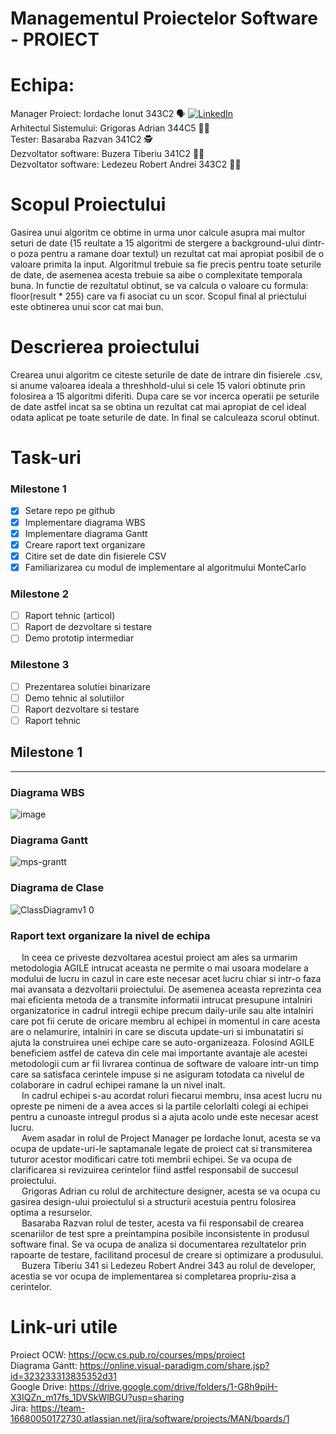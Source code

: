 # Managementul Proiectelor Software - PROIECT

# Echipa:
Manager Proiect: Iordache Ionut 343C2 :speaking_head: <a href="https://www.linkedin.com/in/ionut-iordache-194677202/" target="_blank"><img src="https://img.shields.io/badge/LinkedIn-%230077B5.svg?&style=flat-square&logo=linkedin&logoColor=white" alt="LinkedIn"></a> <br/>
Arhitectul Sistemului: Grigoras Adrian 344C5 :man_artist: <br/>
Tester: Basaraba Razvan 341C2 :detective: <br/>
Dezvoltator software: Buzera Tiberiu 341C2 :man_technologist: <br/>
Dezvoltator software: Ledezeu Robert Andrei 343C2 :man_office_worker: <br/>

# Scopul Proiectului
Gasirea unui algoritm ce obtime in urma unor calcule asupra mai multor seturi de date (15 reultate a 15 algoritmi de stergere a background-ului dintr-o poza pentru a ramane doar textul) un rezultat cat mai apropiat posibil de o valoare primita la input. Algoritmul trebuie sa fie precis pentru toate seturile de date, de asemenea acesta trebuie sa aibe o complexitate temporala buna. In functie de rezultatul obtinut, se va calcula o valoare cu formula: floor(result * 255) care va fi asociat cu un scor. Scopul final al priectului este obtinerea unui scor cat mai bun.

# Descrierea proiectului
Crearea unui algoritm ce citeste seturile de date de intrare din fisierele .csv, si anume valoarea ideala a threshhold-ului si cele 15 valori obtinute prin folosirea a 15 algoritmi diferiti. Dupa care se vor incerca operatii pe seturile de date astfel incat sa se obtina un rezultat cat mai apropiat de cel ideal odata aplicat pe toate seturile de date. In final se calculeaza scorul obtinut.

# Task-uri
### Milestone 1
- [x] Setare repo pe github
- [x] Implementare diagrama WBS
- [x] Implementare diagrama Gantt
- [x] Creare raport text organizare
- [x] Citire set de date din fisierele CSV
- [x] Familiarizarea cu modul de implementare al algoritmului MonteCarlo

### Milestone 2
- [ ] Raport tehnic (articol)
- [ ] Raport de dezvoltare si testare
- [ ] Demo prototip intermediar

### Milestone 3
- [ ] Prezentarea solutiei binarizare
- [ ] Demo tehnic al solutiilor
- [ ] Raport dezvoltare si testare
- [ ] Raport tehnic

## Milestone 1
---
### Diagrama WBS
![image](https://user-images.githubusercontent.com/76429041/200178770-ff57d376-f70b-440d-9145-015ed398364b.png)
### Diagrama Gantt
![mps-grantt](https://user-images.githubusercontent.com/57098784/200176147-d4556fa7-beec-4f18-9d50-5aba61158520.png)
### Diagrama de Clase
![ClassDiagramv1 0](https://user-images.githubusercontent.com/76429041/200179025-e72d37a6-5226-4783-adf2-dda61a78dcf2.jpeg)
### Raport text organizare la nivel de echipa
&emsp; In ceea ce priveste dezvoltarea acestui proiect am ales sa urmarim metodologia AGILE intrucat aceasta ne permite o mai usoara modelare a modului de lucru in cazul in care este necesar acet lucru chiar si intr-o faza mai avansata a dezvoltarii proiectului. De asemenea aceasta reprezinta cea mai eficienta metoda de a transmite informatii intrucat presupune intalniri organizatorice in cadrul intregii echipe precum daily-urile sau alte intalniri care pot fii cerute de oricare membru al echipei in momentul in care acesta are o nelamurire, intalniri in care se discuta update-uri si imbunatatiri si ajuta la construirea unei echipe care se auto-organizeaza. Folosind AGILE beneficiem astfel de cateva din cele mai importante avantaje ale acestei metodologii cum ar fii livrarea continua de software de valoare intr-un timp care sa satisfaca cerintele impuse si ne asiguram totodata ca nivelul de colaborare in cadrul echipei ramane la un nivel inalt. <br/>
&emsp; In cadrul echipei s-au acordat roluri fiecarui membru, insa acest lucru nu opreste pe nimeni de a avea acces si la partile celorlalti colegi ai echipei pentru a cunoaste intregul produs si a ajuta acolo unde este necesar acest lucru. <br/>
&emsp; Avem asadar in rolul de Project Manager pe Iordache Ionut, acesta se va ocupa de update-uri-le saptamanale legate de proiect cat si transmiterea tuturor acestor modificari catre toti membrii echipei. Se va ocupa de clarificarea si revizuirea cerintelor fiind astfel responsabil de succesul proiectului. <br/>
&emsp; Grigoras Adrian cu rolul de architecture designer, acesta se va ocupa cu gasirea design-ului proiectulul si a structurii acestuia pentru folosirea optima a resurselor. <br/>
&emsp; Basaraba Razvan rolul de tester, acesta va fii responsabil de crearea scenariilor de test spre a preintampina posibile inconsistente in produsul software final. Se va ocupa de analiza si documentarea rezultatelor prin rapoarte de testare, facilitand procesul de creare si optimizare a produsului. <br/>
&emsp; Buzera Tiberiu 341 si Ledezeu Robert Andrei 343 au rolul de developer, acestia se vor ocupa de implementarea si completarea propriu-zisa a cerintelor. </br>

# Link-uri utile
Proiect OCW: https://ocw.cs.pub.ro/courses/mps/proiect <br>
Diagrama Gantt: https://online.visual-paradigm.com/share.jsp?id=323233313835352d31 <br>
Google Drive: https://drive.google.com/drive/folders/1-G8h9piH-X3IQZn_m17fs_1DVSkWlBGU?usp=sharing <br>
Jira: https://team-16680050172730.atlassian.net/jira/software/projects/MAN/boards/1 <br>
